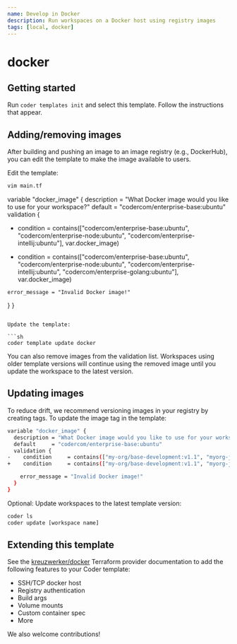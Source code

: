 ```yaml
---
name: Develop in Docker
description: Run workspaces on a Docker host using registry images 
tags: [local, docker]
---
```


# docker

## Getting started

Run `coder templates init` and select this template. Follow the instructions that appear. 

## Adding/removing images

After building and pushing an image to an image registry (e.g., DockerHub), you can edit the template to make the image available to users. 

Edit the template:

```sh
vim main.tf
```
variable "docker_image" {
  description = "What Docker image would you like to use for your workspace?"
  default     = "codercom/enterprise-base:ubuntu"
  validation {
-    condition     = contains(["codercom/enterprise-base:ubuntu", "codercom/enterprise-node:ubuntu", "codercom/enterprise-intellij:ubuntu"], var.docker_image)
+    condition     = contains(["codercom/enterprise-base:ubuntu", "codercom/enterprise-node:ubuntu", "codercom/enterprise-intellij:ubuntu", "codercom/enterprise-golang:ubuntu"], var.docker_image)

    error_message = "Invalid Docker image!"
  }
}
```

Update the template:

```sh
coder template update docker
```

You can also remove images from the validation list. Workspaces using older template versions will continue using
the removed image until you update the workspace to the latest version.

## Updating images

To reduce drift, we recommend versioning images in your registry by creating tags. To update the image tag in the template:

```sh
variable "docker_image" {
  description = "What Docker image would you like to use for your workspace?"
  default     = "codercom/enterprise-base:ubuntu"
  validation {
-    condition     = contains(["my-org/base-development:v1.1", "myorg-java-development:v1.1"], var.docker_image)
+    condition     = contains(["my-org/base-development:v1.1", "myorg-java-development:v1.2"], var.docker_image)

    error_message = "Invalid Docker image!"
  }
}
```

Optional: Update workspaces to the latest template version:

```sh
coder ls
coder update [workspace name]
```

## Extending this template

See the [kreuzwerker/docker](https://registry.terraform.io/providers/kreuzwerker/docker) Terraform provider documentation to
add the following features to your Coder template:

- SSH/TCP docker host
- Registry authentication
- Build args
- Volume mounts
- Custom container spec
- More

We also welcome contributions!

